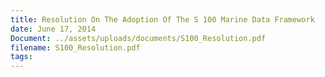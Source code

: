 ```yaml
---
title: Resolution On The Adoption Of The S 100 Marine Data Framework
date: June 17, 2014
Document: ../assets/uploads/documents/S100_Resolution.pdf
filename: S100_Resolution.pdf
tags:
---
```

